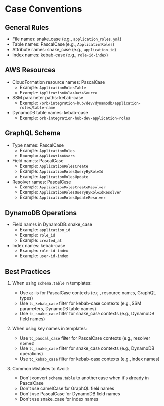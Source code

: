 # Case Conventions

## General Rules
- File names: snake_case (e.g., `application_roles.yml`)
- Table names: PascalCase (e.g., `ApplicationRoles`)
- Attribute names: snake_case (e.g., `application_id`)
- Index names: kebab-case (e.g., `role-id-index`)

## AWS Resources
- CloudFormation resource names: PascalCase
  - Example: `ApplicationRolesTable`
  - Example: `ApplicationRolesDataSource`
- SSM parameter paths: kebab-case
  - Example: `/orb/integration-hub/dev/dynamodb/application-roles/table-name`
- DynamoDB table names: kebab-case
  - Example: `orb-integration-hub-dev-application-roles`

## GraphQL Schema
- Type names: PascalCase
  - Example: `ApplicationRoles`
  - Example: `ApplicationUsers`
- Field names: PascalCase
  - Example: `ApplicationRolesCreate`
  - Example: `ApplicationRolesQueryByRoleId`
  - Example: `ApplicationRolesUpdate`
- Resolver names: PascalCase
  - Example: `ApplicationRolesCreateResolver`
  - Example: `ApplicationRolesQueryByRoleIdResolver`
  - Example: `ApplicationRolesUpdateResolver`

## DynamoDB Operations
- Field names in DynamoDB: snake_case
  - Example: `application_id`
  - Example: `role_id`
  - Example: `created_at`
- Index names: kebab-case
  - Example: `role-id-index`
  - Example: `user-id-index`

## Best Practices
1. When using `schema.table` in templates:
   - Use as-is for PascalCase contexts (e.g., resource names, GraphQL types)
   - Use `to_kebab_case` filter for kebab-case contexts (e.g., SSM parameters, DynamoDB table names)
   - Use `to_snake_case` filter for snake_case contexts (e.g., DynamoDB field names)

2. When using key names in templates:
   - Use `to_pascal_case` filter for PascalCase contexts (e.g., resolver names)
   - Use `to_snake_case` filter for snake_case contexts (e.g., DynamoDB operations)
   - Use `to_kebab_case` filter for kebab-case contexts (e.g., index names)

3. Common Mistakes to Avoid:
   - Don't convert `schema.table` to another case when it's already in PascalCase
   - Don't use camelCase for GraphQL field names
   - Don't use PascalCase for DynamoDB field names
   - Don't use snake_case for index names 